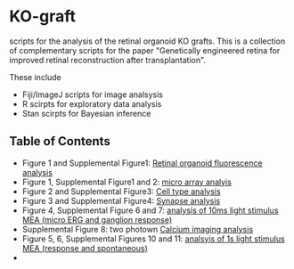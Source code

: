 # KO-graft
scripts for the analysis of the retinal organoid KO grafts. This is a collection of complementary scripts for the paper "Genetically engineered retina for improved retinal reconstruction after transplantation". 

These include 

* Fiji/ImageJ scripts for image analsysis
* R scirpts for exploratory data analysis
* Stan scirpts for Bayesian inference

## Table of Contents

- Figure 1 and Supplemental Figure1: [Retinal organoid fluorescence analysis](organoid%20fluorescence)
- Figure 1, Supplemental Figure1 and 2: [micro array analyis](organoid%20microarray)
- Figure 2 and Supplemental Figure3: [Cell type analysis](cell%20type)
- Figure 3 and Supplemental Figure4: [Synapse analysis](synapse)
- Figure 4, Supplemental Figure 6 and 7: [analysis of 10ms light stimulus MEA (micro ERG and ganglion response)](mERG)
- Supplemental Figure 8: two photown [Calcium imaging analysis](two%20photon)
- Figure 5, 6, Supplemental Figures 10 and 11: [analsyis of 1s light stimulus MEA (response and spontaneous)](RGC_1s)
- 
